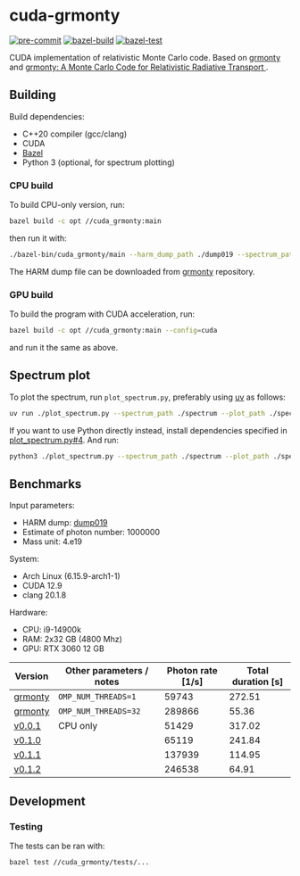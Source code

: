 # cuda-grmonty

[![pre-commit](https://github.com/m-torhan/cuda-grmonty/actions/workflows/pre-commit.yml/badge.svg)](https://github.com/m-torhan/cuda-grmonty/actions/workflows/pre-commit.yml)
[![bazel-build](https://github.com/m-torhan/cuda-grmonty/actions/workflows/bazel-build.yml/badge.svg)](https://github.com/m-torhan/cuda-grmonty/actions/workflows/bazel-build.yml)
[![bazel-test](https://github.com/m-torhan/cuda-grmonty/actions/workflows/bazel-test.yml/badge.svg)](https://github.com/m-torhan/cuda-grmonty/actions/workflows/bazel-test.yml)

CUDA implementation of relativistic Monte Carlo code.
Based on [grmonty](https://github.com/pseudotensor/grmonty) and [grmonty: A Monte Carlo Code for Relativistic Radiative Transport ](https://arxiv.org/abs/0909.0708).

## Building

Build dependencies:

- C++20 compiler (gcc/clang)
- CUDA
- [Bazel](https://github.com/bazelbuild/bazel)
- Python 3 (optional, for spectrum plotting)

### CPU build

To build CPU-only version, run:

```bash
bazel build -c opt //cuda_grmonty:main
```

then run it with:

```bash
./bazel-bin/cuda_grmonty/main --harm_dump_path ./dump019 --spectrum_path ./spectrum -photon_n 5000000
```

The HARM dump file can be downloaded from [grmonty](https://github.com/pseudotensor/grmonty) repository.

### GPU build

To build the program with CUDA acceleration, run:

```bash
bazel build -c opt //cuda_grmonty:main --config=cuda
```

and run it the same as above.

## Spectrum plot

To plot the spectrum, run `plot_spectrum.py`, preferably using [uv](https://github.com/astral-sh/uv) as follows:

```bash
uv run ./plot_spectrum.py --spectrum_path ./spectrum --plot_path ./spectrum.png
```

If you want to use Python directly instead, install dependencies specified in [plot_spectrum.py#4](plot_spectrum.py#L4). And run:

```bash
python3 ./plot_spectrum.py --spectrum_path ./spectrum --plot_path ./spectrum.png
```

## Benchmarks

Input parameters:

- HARM dump: [dump019](https://raw.githubusercontent.com/pseudotensor/grmonty/refs/heads/master/dump019)
- Estimate of photon number: 1000000
- Mass unit: 4.e19

System:

- Arch Linux (6.15.9-arch1-1)
- CUDA 12.9
- clang 20.1.8

Hardware:

- CPU: i9-14900k
- RAM: 2x32 GB (4800 Mhz)
- GPU: RTX 3060 12 GB

| Version                                                                | Other parameters / notes | Photon rate \[1/s\] | Total duration \[s\] |
| ---------------------------------------------------------------------- | ------------------------ | ------------------- | -------------------- |
| [grmonty](https://github.com/pseudotensor/grmonty)                     | `OMP_NUM_THREADS=1`      | 59743               | 272.51               |
| [grmonty](https://github.com/pseudotensor/grmonty)                     | `OMP_NUM_THREADS=32`     | 289866              | 55.36                |
| [v0.0.1](https://github.com/m-torhan/cuda-grmonty/releases/tag/v0.0.1) | CPU only                 | 51429               | 317.02               |
| [v0.1.0](https://github.com/m-torhan/cuda-grmonty/releases/tag/v0.1.0) |                          | 65119               | 241.84               |
| [v0.1.1](https://github.com/m-torhan/cuda-grmonty/releases/tag/v0.1.1) |                          | 137939              | 114.95               |
| [v0.1.2](https://github.com/m-torhan/cuda-grmonty/releases/tag/v0.1.2) |                          | 246538              | 64.91                |

## Development

### Testing

The tests can be ran with:

```bash
bazel test //cuda_grmonty/tests/...
```
